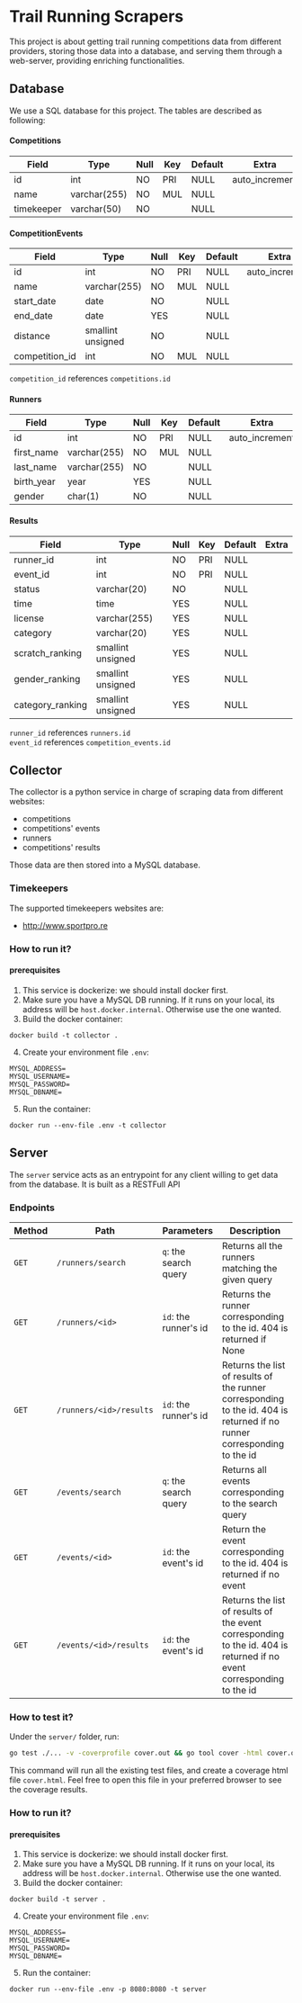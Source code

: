 # Trail Running Scrapers

This project is about getting trail running competitions data
from different providers, storing those data into a database,
and serving them through a web-server, providing enriching
functionalities.

## Database

We use a SQL database for this project. The tables are described as following:

#### Competitions

| Field      | Type         | Null | Key | Default | Extra          |
|------------|--------------|------|-----|---------|----------------|
| id         | int          | NO   | PRI | NULL    | auto_increment |
| name       | varchar(255) | NO   | MUL | NULL    |                |
| timekeeper | varchar(50)  | NO   |     | NULL    |                |

#### CompetitionEvents

| Field          | Type              | Null | Key | Default | Extra          |
|----------------|-------------------|------|-----|---------|----------------|
| id             | int               | NO   | PRI | NULL    | auto_increment |
| name           | varchar(255)      | NO   | MUL | NULL    |                |
| start_date     | date              | NO   |     | NULL    |                |
| end_date       | date              | YES  |     | NULL    |                |
| distance       | smallint unsigned | NO   |     | NULL    |                |
| competition_id | int               | NO   | MUL | NULL    |                |

`competition_id` references `competitions.id`

#### Runners

| Field      | Type         | Null | Key | Default | Extra          |
|------------|--------------|------|-----|---------|----------------|
| id         | int          | NO   | PRI | NULL    | auto_increment |
| first_name | varchar(255) | NO   | MUL | NULL    |                |
| last_name  | varchar(255) | NO   |     | NULL    |                |
| birth_year | year         | YES  |     | NULL    |                |
| gender     | char(1)      | NO   |     | NULL    |                |

#### Results

| Field            | Type              | Null | Key | Default | Extra |
|------------------|-------------------|------|-----|---------|-------|
| runner_id        | int               | NO   | PRI | NULL    |       |
| event_id         | int               | NO   | PRI | NULL    |       |
| status           | varchar(20)       | NO   |     | NULL    |       |
| time             | time              | YES  |     | NULL    |       |
| license          | varchar(255)      | YES  |     | NULL    |       |
| category         | varchar(20)       | YES  |     | NULL    |       |
| scratch_ranking  | smallint unsigned | YES  |     | NULL    |       |
| gender_ranking   | smallint unsigned | YES  |     | NULL    |       |
| category_ranking | smallint unsigned | YES  |     | NULL    |       |

`runner_id` references `runners.id`  
`event_id` references `competition_events.id`

## Collector

The collector is a python service in charge of scraping data from
different websites:

- competitions
- competitions' events
- runners
- competitions' results

Those data are then stored into a MySQL database.

### Timekeepers

The supported timekeepers websites are:

- http://www.sportpro.re

### How to run it?

#### prerequisites

1. This service is dockerize: we should install docker first.
2. Make sure you have a MySQL DB running. If it runs on your local,
   its address will be `host.docker.internal`. Otherwise use the one
   wanted.
3. Build the docker container:

```commandline
docker build -t collector .
```

4. Create your environment file `.env`:

```dotenv
MYSQL_ADDRESS=
MYSQL_USERNAME=
MYSQL_PASSWORD=
MYSQL_DBNAME=
```

5. Run the container:

```commandline
docker run --env-file .env -t collector
```

## Server

The `server` service acts as an entrypoint for any client willing to get data from the database. It is built
as a RESTFull API

### Endpoints

| Method | Path                    | Parameters            | Description                                                                                                             |
|--------|-------------------------|-----------------------|-------------------------------------------------------------------------------------------------------------------------|
| `GET`  | `/runners/search`       | `q`: the search query | Returns all the runners matching the given query                                                                        |
| `GET`  | `/runners/<id>`         | `id`: the runner's id | Returns the runner corresponding to the id. 404 is returned if None                                                     |
| `GET`  | `/runners/<id>/results` | `id`: the runner's id | Returns the list of results of the runner corresponding to the id. 404 is returned if no runner corresponding to the id |
| `GET`  | `/events/search`        | `q`: the search query | Returns all events corresponding to the search query                                                                    |
| `GET`  | `/events/<id>`          | `id`: the event's id  | Return the event corresponding to the id. 404 is returned if no event                                                   |
| `GET`  | `/events/<id>/results`  | `id`: the event's id  | Returns the list of results of the event corresponding to the id. 404 is returned if no event corresponding to the id   |

### How to test it?

Under the `server/` folder, run:
```bash
go test ./... -v -coverprofile cover.out && go tool cover -html cover.out -o cover.html
```

This command will run all the existing test files, and create a coverage html file `cover.html`.
Feel free to open this file in your preferred browser to see the coverage results.

### How to run it?

#### prerequisites

1. This service is dockerize: we should install docker first.
2. Make sure you have a MySQL DB running. If it runs on your local,
   its address will be `host.docker.internal`. Otherwise use the one
   wanted.
3. Build the docker container:

```commandline
docker build -t server .
```

4. Create your environment file `.env`:

```dotenv
MYSQL_ADDRESS=
MYSQL_USERNAME=
MYSQL_PASSWORD=
MYSQL_DBNAME=
```

5. Run the container:

```commandline
docker run --env-file .env -p 8080:8080 -t server
```
